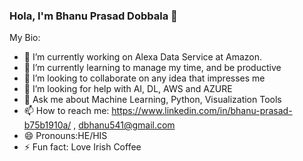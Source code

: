 ### Hola, I'm Bhanu Prasad Dobbala 👋

My Bio:

- 🔭 I’m currently working on Alexa Data Service at Amazon.
- 🌱 I’m currently learning to manage my time, and be productive
- 👯 I’m looking to collaborate on any idea that impresses me
- 🤔 I’m looking for help with AI, DL, AWS and AZURE 
- 💬 Ask me about Machine Learning, Python, Visualization Tools
- 📫 How to reach me: https://www.linkedin.com/in/bhanu-prasad-b75b1910a/ , dbhanu541@gmail.com
- 😄 Pronouns:HE/HIS
- ⚡ Fun fact: Love Irish Coffee
